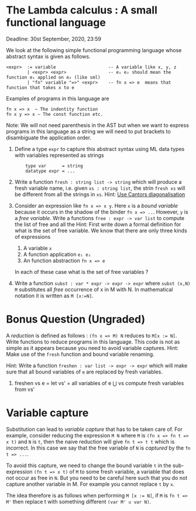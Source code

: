 # The Lambda calculus : A small functional language

Deadline: 30st September, 2020, 23:59

We look at the following simple functional programming language whose
abstract syntax is given as follows.

```
<expr>  := variable                    -- A variable like x, y, z
        | <expr> <expr>                -- e₁ e₂ should mean the function e₁ applied on e₂ (like sml)
		| "fn" variable "=>" <expr>    -- fn x => e  means that function that takes x to e

```

Examples of programs in this language are


```
fn x => x  – The indentity function
fn x y => x – The const function etc.
```

Note: We will not need parenthesis in the AST but when we want to
express programs in this language as a string we will need to put
brackets to disambiguate the application order.

1. Define a type `expr` to capture this abstract syntax using ML data
   types with variables represented as strings
   ```
       type var      = string
	   datatype expr = ...
   ```

2. Write a function `fresh : string list -> string` which will produce
   a fresh variable name, i.e. given `xs : string list`, the strin
   `fresh xs` will be different from all the strings in `xs`. Hint:
   [Use Cantors diagonalisation][cantor]

3. Consider an expression like `fn x => x y`. Here `x` is a _bound
   variable_ because it occurs in the shadow of the binder `fn x =>
   ..`. However, `y` is a _free variable_. Write a functions `free :
   expr -> var list` to compute the list of free and all the
   Hint: First write down a formal definition for what is the set of
   free variable. We know that there are only three kinds of expressions

   1. A variable `x`
   2. A function application `e₁ e₂`
   3. An function abstraction `fn x => e`

   In each of these case what is the set of free variables ?

4. Write a function `subst : var * expr -> expr -> expr` where `subst
   (x,N) M` substitutes all _free_ occurrence of x in M with N. In
   mathematical notation it is written as `M [x:=N]`.

# Bonus Question (Ungraded)

 A _reduction_ is defined as follows : `(fn x => M) N` reduces to `M[x
 := N]`. Write functions to reduce programs in this language.  This
 code is not as simple as it appears because you need to avoid
 variable captures. Hint: Make use of the `fresh` function and bound
 variable renaming.


 Hint: Write a function `freshen : var list -> expr -> expr` which will make sure that
 all bound variables of `e` are replaced by fresh variables.


 1. freshen vs e = let vs' = all variables of e ⋃ vs
                       compute fresh variables from vs'
# Variable capture

Substitution can lead to _variable capture_ that has to be taken care
of. For example, consider reducing the expression `M N` where `M` is
`(fn x => fn t => x t)` and `N` is `t`, then the naive reduction
will give `fn t => t t` which is incorrect. In this case we say that
the free variable of `N` is _captured_ by the `fn t => ...`.

To avoid this capture, we need to change the bound variable `t` in the
sub-expression `(fn t => x t)` of `M` to some fresh variable, a
variable that does not occur as free in `N`. But you need to be
careful here such that you do not capture another variable in M. For
example you cannot replace `t` by `x`.

The idea therefore is as follows when performing `M [x := N]`, if `M`
is `fn t => M'` then replace t with something different `(var M' ∪
var N)`.

[cantor]: <https://en.wikipedia.org/wiki/Cantor%27s_diagonal_argument>
